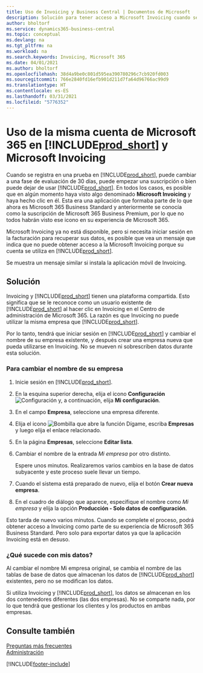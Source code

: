 ```yaml
---
title: Uso de Invoicing y Business Central | Documentos de Microsoft
description: Solución para tener acceso a Microsoft Invoicing cuando se ha registrado en Dynamics 365 Business Central.
author: bholtorf
ms.service: dynamics365-business-central
ms.topic: conceptual
ms.devlang: na
ms.tgt_pltfrm: na
ms.workload: na
ms.search.keywords: Invoicing, Microsoft 365
ms.date: 04/01/2021
ms.author: bholtorf
ms.openlocfilehash: 38d4a9be0c801d595ea390780296c7cb920fd003
ms.sourcegitcommit: 766e2840fd16efb901d211d7fa64d96766ac99d9
ms.translationtype: HT
ms.contentlocale: es-ES
ms.lasthandoff: 03/31/2021
ms.locfileid: "5776352"
---
```

# <a name="using-the-same-microsoft-365-account-in-prod_short-and-microsoft-invoicing"></a>Uso de la misma cuenta de Microsoft 365 en [!INCLUDE[prod_short](includes/prod_long.md)] y Microsoft Invoicing
Cuando se registra en una prueba en [!INCLUDE[prod_short](includes/prod_short.md)], puede cambiar a una fase de evaluación de 30 días, puede empezar una suscripción o bien puede dejar de usar [!INCLUDE[prod_short](includes/prod_short.md)]. En todos los casos, es posible que en algún momento haya visto algo denominado **Microsoft Invoicing** y haya hecho clic en él. Esta era una aplicación que formaba parte de lo que ahora es Microsoft 365 Business Standard y anteriormente se conocía como la suscripción de Microsoft 365 Business Premium, por lo que no todos habrán visto ese icono en su experiencia de Microsoft 365.  

Microsoft Invoicing ya no está disponible, pero si necesita iniciar sesión en la facturación para recuperar sus datos, es posible que vea un mensaje que indica que no puede obtener acceso a la Microsoft Invoicing porque su cuenta se utiliza en [!INCLUDE[prod_short](includes/prod_short.md)].  

Se muestra un mensaje similar si instala la aplicación móvil de Invoicing.  

## <a name="workaround"></a>Solución
Invoicing y [!INCLUDE[prod_short](includes/prod_short.md)] tienen una plataforma compartida. Esto significa que se le reconoce como un usuario existente de [!INCLUDE[prod_short](includes/prod_short.md)] al hacer clic en Invoicing en el Centro de administración de Microsoft 365. La razón es que Invoicing no puede utilizar la misma empresa que [!INCLUDE[prod_short](includes/prod_short.md)].  

Por lo tanto, tendrá que iniciar sesión en [!INCLUDE[prod_short](includes/prod_short.md)] y cambiar el nombre de su empresa existente, y después crear una empresa nueva que pueda utilizarse en Invoicing. No se mueven ni sobrescriben datos durante esta solución.

### <a name="to-rename-your-company"></a>Para cambiar el nombre de su empresa
1. Inicie sesión en [!INCLUDE[prod_short](includes/prod_short.md)].
2. En la esquina superior derecha, elija el icono **Configuración** ![Configuración](media/ui-experience/settings_icon_small.png "Icono de configuración para el área de trabajo") y, a continuación, elija **Mi configuración**.
3. En el campo **Empresa**, seleccione una empresa diferente.
4. Elija el icono ![Bombilla que abre la función Dígame](media/ui-search/search_small.png "Dígame qué desea hacer"), escriba **Empresas** y luego elija el enlace relacionado.  
5. En la página **Empresas**, seleccione **Editar lista**.  
6. Cambiar el nombre de la entrada *Mi empresa* por otro distinto.  

    Espere unos minutos. Realizaremos varios cambios en la base de datos subyacente y este proceso suele llevar un tiempo.
7.  Cuando el sistema está preparado de nuevo, elija el botón **Crear nueva empresa**.  
8.  En el cuadro de diálogo que aparece, especifique el nombre como *Mi empresa* y elija la opción **Producción - Solo datos de configuración**.  

Esto tarda de nuevo varios minutos. Cuando se complete el proceso, podrá obtener acceso a Invoicing como parte de su experiencia de Microsoft 365 Business Standard. Pero solo para exportar datos ya que la aplicación Invoicing está en desuso.  

### <a name="what-about-my-data"></a>¿Qué sucede con mis datos?
Al cambiar el nombre Mi empresa original, se cambia el nombre de las tablas de base de datos que almacenan los datos de [!INCLUDE[prod_short](includes/prod_short.md)] existentes, pero no se modifican los datos.  

Si utiliza Invoicing y [!INCLUDE[prod_short](includes/prod_short.md)], los datos se almacenan en los dos contenedores diferentes (las dos empresas). No se comparte nada, por lo que tendrá que gestionar los clientes y los productos en ambas empresas.  

## <a name="see-also"></a>Consulte también
[Preguntas más frecuentes](across-faq.md)  
[Administración](admin-setup-and-administration.md)  


[!INCLUDE[footer-include](includes/footer-banner.md)]